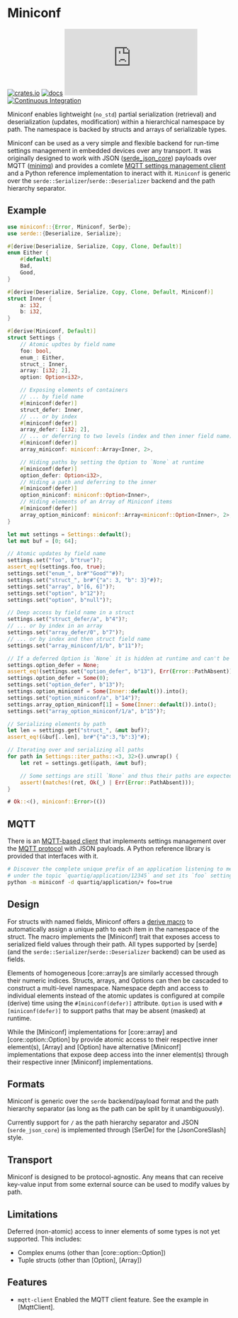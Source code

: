 # Miniconf
[![crates.io](https://img.shields.io/crates/v/miniconf.svg)](https://crates.io/crates/miniconf)
[![docs](https://docs.rs/miniconf/badge.svg)](https://docs.rs/miniconf)
[![QUARTIQ Matrix Chat](https://img.shields.io/matrix/quartiq:matrix.org)](https://matrix.to/#/#quartiq:matrix.org)
[![Continuous Integration](https://github.com/vertigo-designs/miniconf/workflows/Continuous%20Integration/badge.svg)](https://github.com/quartiq/miniconf/actions)

Miniconf enables lightweight (`no_std`) partial serialization (retrieval) and deserialization
(updates, modification) within a hierarchical namespace by path. The namespace is backed by
structs and arrays of serializable types.

Miniconf can be used as a very simple and flexible backend for run-time settings management in embedded devices
over any transport. It was originally designed to work with JSON ([serde_json_core](https://docs.rs/serde-json-core))
payloads over MQTT ([minimq](https://docs.rs/minimq)) and provides a comlete [MQTT settings management
client](MqttClient) and a Python reference implementation to ineract with it.
`Miniconf` is generic over the `serde::Serializer`/`serde::Deserializer` backend and the path hierarchy separator.

## Example
```rust
use miniconf::{Error, Miniconf, SerDe};
use serde::{Deserialize, Serialize};

#[derive(Deserialize, Serialize, Copy, Clone, Default)]
enum Either {
    #[default]
    Bad,
    Good,
}

#[derive(Deserialize, Serialize, Copy, Clone, Default, Miniconf)]
struct Inner {
    a: i32,
    b: i32,
}

#[derive(Miniconf, Default)]
struct Settings {
    // Atomic updtes by field name
    foo: bool,
    enum_: Either,
    struct_: Inner,
    array: [i32; 2],
    option: Option<i32>,

    // Exposing elements of containers
    // ... by field name
    #[miniconf(defer)]
    struct_defer: Inner,
    // ... or by index
    #[miniconf(defer)]
    array_defer: [i32; 2],
    // ... or deferring to two levels (index and then inner field name)
    #[miniconf(defer)]
    array_miniconf: miniconf::Array<Inner, 2>,

    // Hiding paths by setting the Option to `None` at runtime
    #[miniconf(defer)]
    option_defer: Option<i32>,
    // Hiding a path and deferring to the inner
    #[miniconf(defer)]
    option_miniconf: miniconf::Option<Inner>,
    // Hiding elements of an Array of Miniconf items
    #[miniconf(defer)]
    array_option_miniconf: miniconf::Array<miniconf::Option<Inner>, 2>,
}

let mut settings = Settings::default();
let mut buf = [0; 64];

// Atomic updates by field name
settings.set("foo", b"true")?;
assert_eq!(settings.foo, true);
settings.set("enum_", br#""Good""#)?;
settings.set("struct_", br#"{"a": 3, "b": 3}"#)?;
settings.set("array", b"[6, 6]")?;
settings.set("option", b"12")?;
settings.set("option", b"null")?;

// Deep access by field name in a struct
settings.set("struct_defer/a", b"4")?;
// ... or by index in an array
settings.set("array_defer/0", b"7")?;
// ... or by index and then struct field name
settings.set("array_miniconf/1/b", b"11")?;

// If a deferred Option is `None` it is hidden at runtime and can't be accessed
settings.option_defer = None;
assert_eq!(settings.set("option_defer", b"13"), Err(Error::PathAbsent));
settings.option_defer = Some(0);
settings.set("option_defer", b"13")?;
settings.option_miniconf = Some(Inner::default()).into();
settings.set("option_miniconf/a", b"14")?;
settings.array_option_miniconf[1] = Some(Inner::default()).into();
settings.set("array_option_miniconf/1/a", b"15")?;

// Serializing elements by path
let len = settings.get("struct_", &mut buf)?;
assert_eq!(&buf[..len], br#"{"a":3,"b":3}"#);

// Iterating over and serializing all paths
for path in Settings::iter_paths::<3, 32>().unwrap() {
    let ret = settings.get(&path, &mut buf);

    // Some settings are still `None` and thus their paths are expected to be absent
    assert!(matches!(ret, Ok(_) | Err(Error::PathAbsent)));
}

# Ok::<(), miniconf::Error>(())
```

## MQTT
There is an [MQTT-based client](MqttClient) that implements settings management over the [MQTT
protocol](https://mqtt.org) with JSON payloads. A Python reference library is provided that
interfaces with it.

```sh
# Discover the complete unique prefix of an application listening to messages
# under the topic `quartiq/application/12345` and set its `foo` setting to `true`.
python -m miniconf -d quartiq/application/+ foo=true
```

## Design
For structs with named fields, Miniconf offers a [derive macro](derive.Miniconf.html) to automatically
assign a unique path to each item in the namespace of the struct.
The macro implements the [Miniconf] trait that exposes access to serialized field values through their path.
All types supported by [serde] (and the `serde::Serializer`/`serde::Deserializer` backend) can be used as fields.

Elements of homogeneous [core::array]s are similarly accessed through their numeric indices.
Structs, arrays, and Options can then be cascaded to construct a multi-level namespace.
Namespace depth and access to individual elements instead of the atomic updates
is configured at compile (derive) time using the `#[miniconf(defer)]` attribute.
`Option` is used with `#[miniconf(defer)]` to support paths that may be absent (masked) at
runtime.

While the [Miniconf] implementations for [core::array] and [core::option::Option] by provide
atomic access to their respective inner element(s), [Array] and
[Option] have alternative [Miniconf] implementations that expose deep access
into the inner element(s) through their respective inner [Miniconf] implementations.

## Formats

Miniconf is generic over the `serde` backend/payload format and the path hierarchy separator
(as long as the path can be split by it unambiguously).

Currently support for `/` as the path hierarchy separator and JSON (`serde_json_core`) is implemented
through [SerDe] for the [JsonCoreSlash] style.

## Transport
Miniconf is designed to be protocol-agnostic. Any means that can receive key-value input from
some external source can be used to modify values by path.

## Limitations
Deferred (non-atomic) access to inner elements of some types is not yet supported. This includes:
* Complex enums (other than [core::option::Option])
* Tuple structs (other than [Option], [Array])

## Features
* `mqtt-client` Enabled the MQTT client feature. See the example in [MqttClient].
